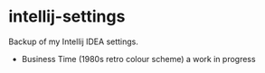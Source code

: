 # intellij-settings

Backup of my Intellij IDEA settings.

- Business Time (1980s retro colour scheme) a work in progress
